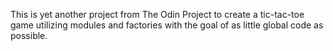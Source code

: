 This is yet another project from The Odin Project to create a tic-tac-toe game utilizing modules and factories with the goal of as little global code as possible.